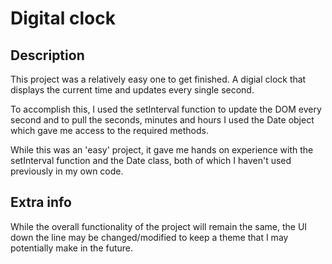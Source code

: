 # Digital clock

## Description

This project was a relatively easy one to get finished. A digial clock that displays the current time and updates every single second.

To accomplish this, I used the setInterval function to update the DOM every second and to pull the seconds, minutes and hours I used the Date object which gave me access to the required methods.

While this was an 'easy' project, it gave me hands on experience with the setInterval function and the Date class, both of which I haven't used previously in my own code.

## Extra info

While the overall functionality of the project will remain the same, the UI down the line may be changed/modified to keep a theme that I may potentially make in the future.
